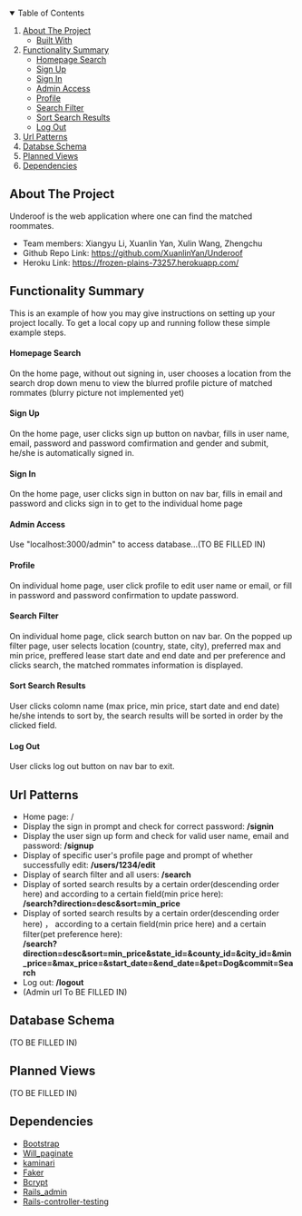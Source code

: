 <br />




<!-- TABLE OF CONTENTS -->

<details open="open">
  <summary>Table of Contents</summary>
  <ol>
    <li>
      <a href="#about-the-project">About The Project</a>
      <ul>
        <li><a href="#built-with">Built With</a></li>
      </ul>
    </li>
    <li>
      <a href="#functionality-summary">Functionality Summary</a>
      <ul>
        <li><a href="#homepage-search">Homepage Search</a></li>
        <li><a href="#sign-up">Sign Up</a></li>
        <li><a href="#sign-in">Sign In</a></li>
        <li><a href="#admin-access">Admin Access</a></li>
        <li><a href="#profile">Profile</a></li>
        <li><a href="#search-filter">Search Filter</a></li>
        <li><a href="#sort-search-results">Sort Search Results</a></li>
        <li><a href="#log-out">Log Out</a></li>
      </ul>
    </li>
    <li><a href="#url-patterns">Url Patterns</a></li>
    <li><a href="#database-schema">Databse Schema</a></li>
    <li><a href="#planned-views">Planned Views</a></li>
    <li><a href="#dependencies">Dependencies</a></li>
  </ol>
</details>


<!-- ABOUT THE PROJECT -->
## About The Project

Underoof is the web application where one can find the matched roommates. 

* Team members: Xiangyu Li, Xuanlin Yan, Xulin Wang, Zhengchu
* Github Repo Link: https://github.com/XuanlinYan/Underoof
* Heroku Link: https://frozen-plains-73257.herokuapp.com/




<!-- Functionality Summary -->
## Functionality Summary

This is an example of how you may give instructions on setting up your project locally.
To get a local copy up and running follow these simple example steps.

#### Homepage Search
On the home page, without out signing in, user chooses a location from the search drop down menu to view the blurred profile picture of matched rommates
(blurry picture not implemented yet)

#### Sign Up

On the home page, user clicks sign up button on navbar, fills in user name, email, password and password comfirmation and gender and submit, he/she is automatically signed in.

#### Sign In
On the home page, user clicks sign in button on nav bar, fills in email and password and clicks sign in to get to the individual home page
#### Admin Access
Use "localhost:3000/admin" to access database...(TO BE FILLED IN)
#### Profile
On individual home page, user click profile to edit user name or email, or fill in password and password confirmation to update password.
#### Search Filter
On individual home page, click search button on nav bar. On the popped up filter page, user selects location (country, state, city), preferred max and min price, preffered lease start date and end date and per preference and clicks search, the matched rommates information is displayed. 
#### Sort Search Results
User clicks colomn name (max price, min price, start date and end date) he/she intends to sort by, the search results will be sorted in order by the clicked field.

#### Log Out
User clicks log out button on nav bar to exit.



## Url Patterns
* Home page: /
* Display the sign in prompt and check for correct password: **/signin**
* Display the user sign up form and check for valid user name, email and password: **/signup**
* Display of specific user's profile page and prompt of whether successfully edit: **/users/1234/edit**
* Display of search filter and all users: **/search**
* Display of sorted search results by a certain order(descending order here) and according to a certain field(min price here):       
**/search?direction=desc&sort=min_price**
* Display of sorted search results by a certain order(descending order here) ， according to a certain field(min price here) and a certain filter(pet preference here): </br>  **/search?direction=desc&sort=min_price&state_id=&county_id=&city_id=&min_price=&max_price=&start_date=&end_date=&pet=Dog&commit=Search**
* Log out: **/logout**
* (Admin url To BE FILLED IN)




## Database Schema
(TO BE FILLED IN)


## Planned Views
(TO BE FILLED IN)



<!-- LICENSE -->
## Dependencies
* [Bootstrap](https://getbootstrap.com)
* [Will_paginate](https://github.com/mislav/will_paginate)
* [kaminari](https://github.com/kaminari/kaminari)
* [Faker](https://github.com/faker-ruby/faker)
* [Bcrypt](https://github.com/bcrypt-ruby/bcrypt-ruby)
* [Rails_admin](https://github.com/sferik/rails_admin)
* [Rails-controller-testing](https://github.com/rails/rails-controller-testing)

